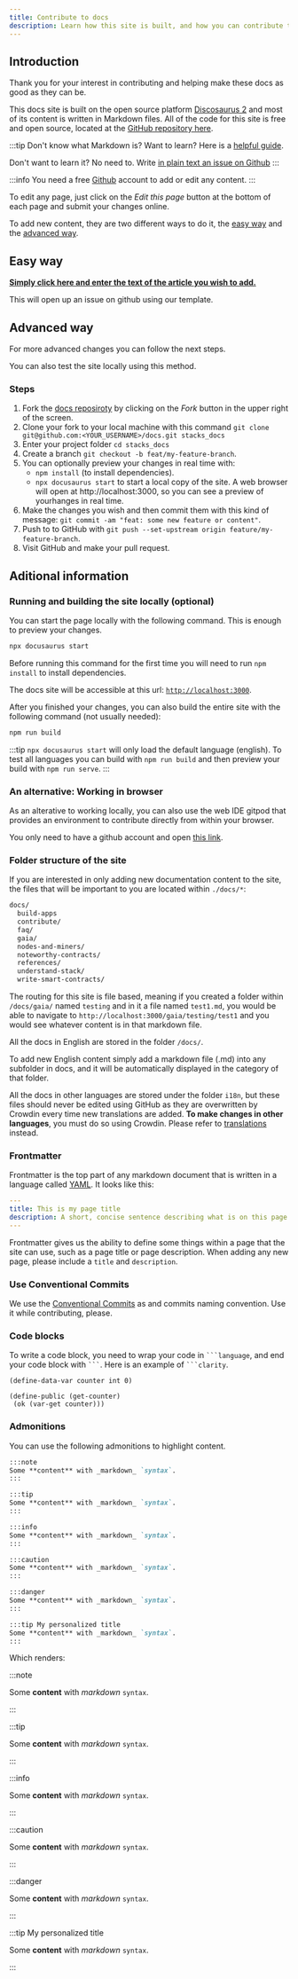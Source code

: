 ```yaml
---
title: Contribute to docs
description: Learn how this site is built, and how you can contribute to it.
---
```


## Introduction

Thank you for your interest in contributing and helping make these docs as good as they can be.

This docs site is built on the open source platform [Discosaurus 2](https://docusaurus.io/) and most of its content is written in Markdown files. All of the code for this site is free and open source, located at the [GitHub repository here](https://github.com/stacks-network/docs).

:::tip Don't know what Markdown is?
Want to learn? Here is a [helpful guide](https://guides.github.com/features/mastering-markdown/).

Don't want to learn it? No need to. Write [in plain text an issue on Github](https://github.com/stacks-network/docs/issues/new?assignees=&labels=documentation&template=add-documentation.md&title=%5BAdd+docs%5D)
:::

:::info
You need a free [Github](https://www.github.com) account to add or edit any content.
:::

To edit any page, just click on the *Edit this page* button at the bottom of each page and submit your changes online.

To add new content, they are two different ways to do it, the [easy way](#easy-way) and the [advanced way](#advanced-way).

## Easy way

[**Simply click here and enter the text of the article you wish to add.**](https://github.com/stacks-network/docs/issues/new?assignees=&labels=documentation&template=add-documentation.md&title=%5BAdd+docs%5D)

This will open up an issue on github using our template.
## Advanced way

For more advanced changes you can follow the next steps.

You can also test the site locally using this method.
### Steps

1. Fork the [docs reposiroty](https://github.com/stacks-network/docs) by clicking on the *Fork* button in the upper right of the screen.
2. Clone your fork to your local machine with this command `git clone git@github.com:<YOUR_USERNAME>/docs.git stacks_docs`
3. Enter your project folder `cd stacks_docs`
4. Create a branch `git checkout -b feat/my-feature-branch`.
5. You can optionally preview your changes in real time with:
    - `npm install` (to install dependencies).
    - `npx docusaurus start` to start a local copy of the site. A web browser will open at http://localhost:3000, so you can see a preview of yourhanges in real time.
6. Make the changes you wish and then commit them with this kind of message: `git commit -am "feat: some new feature or content"`.
7. Push to to GitHub with `git push --set-upstream origin feature/my-feature-branch`.
8. Visit GitHub and make your pull request.

## Aditional information
### Running and building the site locally (optional)

You can start the page locally with the following command. This is enough to preview your changes.
```bash
npx docusaurus start
```

Before running this command for the first time you will need to run `npm install` to install dependencies.

The docs site will be accessible at this url: [`http://localhost:3000`](http://localhost:3000).


After you finished your changes, you can also build the entire site with the following command (not usually needed):
```bash
npm run build
```

:::tip
`npx docusaurus start` will only load the default language (english). To test all languages you can build with `npm run build` and then preview your build with `npm run serve`.
:::

### An alternative: Working in browser

As an alterative to working locally, you can also use the web IDE gitpod that provides an environment to contribute directly from within your browser.

You only need to have a github account and open [this link](https://gitpod.io/#https://github.com/stacks-network/docs).

### Folder structure of the site

If you are interested in only adding new documentation content to the site, the files that will be important to you are located within `./docs/*`:

```bash
docs/
  build-apps
  contribute/
  faq/
  gaia/
  nodes-and-miners/
  noteworthy-contracts/
  references/
  understand-stack/
  write-smart-contracts/
```

The routing for this site is file based, meaning if you created a folder within `/docs/gaia/` named `testing` and in it a file named `test1.md`, you would be able to navigate to `http://localhost:3000/gaia/testing/test1` and you would see whatever content is in that markdown file.

All the docs in English are stored in the folder `/docs/`.

To add new English content simply add a markdown file (.md) into any subfolder in docs, and it will be automatically displayed in the category of that folder.

All the docs in other languages are stored under the folder `i18n`, but these files should never be edited using GitHub as they are overwritten by Crowdin every time new translations are added.  **To make changes in other languages**, you must do so using Crowdin.
Please refer to [translations](translations) instead.

### Frontmatter

Frontmatter is the top part of any markdown document that is written in a language called [YAML](https://yaml.org/). It looks like this:

```yaml
---
title: This is my page title
description: A short, concise sentence describing what is on this page
---
```

Frontmatter gives us the ability to define some things within a page that the site can use, such as a page title or page description.
When adding any new page, please include a `title` and `description`.

<!--
### Code formatter

We use [Prettier](https://prettier.io/docs/en/install.html) to check the format the code.

You can install prettier with the following command:

```bash
npm install --save-dev --save-exact prettier
```

And execute prettier with the following command:

```bash
npx prettier --write mynewfiletocheck.md
```
-->
### Use Conventional Commits

We use the [Conventional Commits](https://www.conventionalcommits.org/en/v1.0.0/) as and commits naming convention. Use it while contributing, please.

### Code blocks

To write a code block, you need to wrap your code in ` ```language `, and end your code block with ` ``` `. Here is an example of ` ```clarity `.

```clarity
(define-data-var counter int 0)

(define-public (get-counter)
 (ok (var-get counter)))
```
### Admonitions

You can use the following admonitions to highlight content.

```md
:::note
Some **content** with _markdown_ `syntax`.
:::

:::tip
Some **content** with _markdown_ `syntax`.
:::

:::info
Some **content** with _markdown_ `syntax`.
:::

:::caution
Some **content** with _markdown_ `syntax`.
:::

:::danger
Some **content** with _markdown_ `syntax`.
:::

:::tip My personalized title
Some **content** with _markdown_ `syntax`.
:::
```

Which renders:

:::note

Some **content** with _markdown_ `syntax`.

:::

:::tip

Some **content** with _markdown_ `syntax`.

:::

:::info

Some **content** with _markdown_ `syntax`.

:::

:::caution

Some **content** with _markdown_ `syntax`.

:::

:::danger

Some **content** with _markdown_ `syntax`.

:::

:::tip My personalized title

Some **content** with _markdown_ `syntax`.

:::